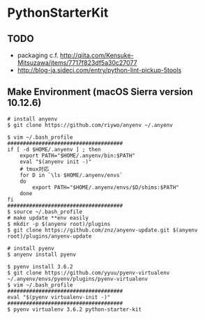 # PythonStarterKit
## TODO
- packaging c.f. http://qiita.com/Kensuke-Mitsuzawa/items/7717f823df5a30c27077
- http://blog-ja.sideci.com/entry/python-lint-pickup-5tools

## Make Environment (macOS Sierra version 10.12.6)
```
# install anyenv
$ git clone https://github.com/riywo/anyenv ~/.anyenv

$ vim ~/.bash_profile
#####################################
if [ -d $HOME/.anyenv ] ; then
    export PATH="$HOME/.anyenv/bin:$PATH"
    eval "$(anyenv init -)"
    # tmux対応
    for D in `\ls $HOME/.anyenv/envs`
    do
        export PATH="$HOME/.anyenv/envs/$D/shims:$PATH"
    done
fi
#####################################
$ source ~/.bash_profile
# make update **env easily
$ mkdir -p $(anyenv root)/plugins
$ git clone https://github.com/znz/anyenv-update.git $(anyenv root)/plugins/anyenv-update

# install pyenv
$ anyenv install pyenv

$ pyenv install 3.6.2
$ git clone https://github.com/yyuu/pyenv-virtualenv ~/.anyenv/envs/pyenv/plugins/pyenv-virtualenv
$ vim ~/.bash_profile
#####################################
eval "$(pyenv virtualenv-init -)"
#####################################
$ pyenv virtualenv 3.6.2 python-starter-kit
```
